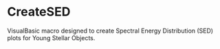 # CreateSED
VisualBasic macro designed to create Spectral Energy Distribution (SED) plots for Young Stellar Objects.
